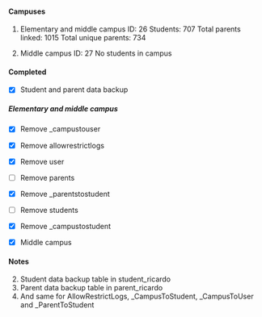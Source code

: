 #### Campuses
1. Elementary and middle campus
	ID: 26
	Students: 707
	Total parents linked: 1015
	Total unique parents: 734

2. Middle campus
	ID: 27
	No students in campus

#### Completed
- [x] Student and parent data backup

##### Elementary and middle campus
- [x] Remove \_campustouser
- [x] Remove allowrestrictlogs
- [x] Remove user
- [ ] Remove parents
- [x] Remove \_parentstostudent
- [ ] Remove students
- [x] Remove \_campustostudent

- [x] Middle campus

#### Notes
2. Student data backup table in student_ricardo
3. Parent data backup table in parent_ricardo
4. And same for AllowRestrictLogs, \_CampusToStudent, \_CampusToUser and \_ParentToStudent